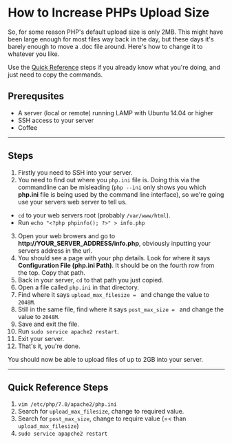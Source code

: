 # How to Increase PHPs Upload Size

So, for some reason PHP's default upload size is only 2MB. This might have been large enough for most files way back in the day, but these days it's barely enough to move a .doc file around. Here's how to change it to whatever you like.

Use the [Quick Reference](quick-reference) steps if you already know what you're doing, and just need to copy the commands.

## Prerequsites
 - A server (local or remote) running LAMP with Ubuntu 14.04 or higher
 - SSH access to your server
 - Coffee

---

## Steps

1. Firstly you need to SSH into your server.
2. You need to find out where you `php.ini` file is. Doing this via the commandline can be misleading (`php --ini` only shows you which **php.ini** file is being used by the command line interface), so we're going use your servers web server to tell us.
 - `cd` to your web servers root (probably `/var/www/html`).
 - Run `echo "<?php phpinfo(); ?>" > info.php`
3. Open your web browers and go to **http://YOUR_SERVER_ADDRESS/info.php**, obviously inputting your servers address in the url.
4. You should see a page with your php details. Look for where it says **Configuration File (php.ini Path)**. It should be on the fourth row from the top. Copy that path.
5. Back in your server, `cd` to that path you just copied.
6. Open a file called `php.ini` in that directory.
7. Find where it says `upload_max_filesize = ` and change the value to `2048M`.
8. Still in the same file, find where it says `post_max_size = ` and change the value to `2048M`.
9. Save and exit the file.
10. Run `sudo service apache2 restart`.
11. Exit your server.
12. That's it, you're done. 

You should now be able to upload files of up to 2GB into your server.

---

## Quick Reference Steps

1. `vim /etc/php/7.0/apache2/php.ini`
2. Search for `upload_max_filesize`, change to required value.
3. Search for `post_max_size`, change to require value (=< than `upload_max_filesize`)
4. `sudo service apapche2 restart`
